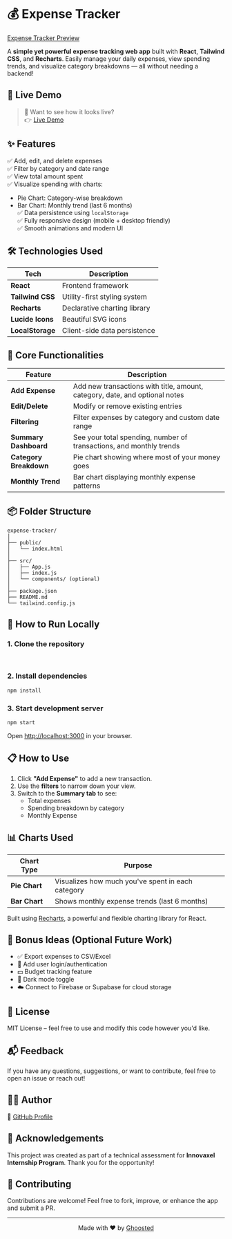 # 💰 Expense Tracker

[Expense Tracker Preview](https://ghoosted-jpg.github.io/ExpenseTracker-React/)  

A **simple yet powerful expense tracking web app** built with **React**, **Tailwind CSS**, and **Recharts**. Easily manage your daily expenses, view spending trends, and visualize category breakdowns — all without needing a backend!


## 🚀 Live Demo
> 🔁 Want to see how it looks live?  
👉 [Live Demo](https://ghoosted-jpg.github.io/ExpenseTracker-React/)


## ✨ Features

✅ Add, edit, and delete expenses  
✅ Filter by category and date range  
✅ View total amount spent  
✅ Visualize spending with charts:
- Pie Chart: Category-wise breakdown
- Bar Chart: Monthly trend (last 6 months)  
✅ Data persistence using `localStorage`  
✅ Fully responsive design (mobile + desktop friendly)  
✅ Smooth animations and modern UI


## 🛠 Technologies Used

| Tech | Description |
|------|-------------|
| **React** | Frontend framework |
| **Tailwind CSS** | Utility-first styling system |
| **Recharts** | Declarative charting library |
| **Lucide Icons** | Beautiful SVG icons |
| **LocalStorage** | Client-side data persistence |


## 🧩 Core Functionalities

| Feature | Description |
|--------|-------------|
| **Add Expense** | Add new transactions with title, amount, category, date, and optional notes |
| **Edit/Delete** | Modify or remove existing entries |
| **Filtering** | Filter expenses by category and custom date range |
| **Summary Dashboard** | See your total spending, number of transactions, and monthly trends |
| **Category Breakdown** | Pie chart showing where most of your money goes |
| **Monthly Trend** | Bar chart displaying monthly expense patterns |


## 📦 Folder Structure

```
expense-tracker/
│
├── public/
│   └── index.html
│
├── src/
│   ├── App.js
│   ├── index.js
│   └── components/ (optional)
│
├── package.json
├── README.md
└── tailwind.config.js
```

## 🚀 How to Run Locally

### 1. Clone the repository
```bash
 
```

### 2. Install dependencies
```bash
npm install
```

### 3. Start development server
```bash
npm start
```

Open [http://localhost:3000](http://localhost:3000) in your browser.


## 📋 How to Use

1. Click **"Add Expense"** to add a new transaction.
2. Use the **filters** to narrow down your view.
3. Switch to the **Summary tab** to see:
   - Total expenses
   - Spending breakdown by category
   - Monthly Expense


## 📊 Charts Used

| Chart Type | Purpose |
|-----------|---------|
| **Pie Chart** | Visualizes how much you've spent in each category |
| **Bar Chart** | Shows monthly expense trends (last 6 months) |

Built using [Recharts](https://recharts.org), a powerful and flexible charting library for React.


## 🧪 Bonus Ideas (Optional Future Work)

- ✅ Export expenses to CSV/Excel  
- 🔐 Add user login/authentication  
- 💵 Budget tracking feature  
- 🌙 Dark mode toggle  
- ☁️ Connect to Firebase or Supabase for cloud storage


## 📄 License

MIT License – feel free to use and modify this code however you'd like.


## 📬 Feedback

If you have any questions, suggestions, or want to contribute, feel free to open an issue or reach out!


## 👨‍💻 Author

🔗 [GitHub Profile](https://github.com/Ghoosted-jpg)

## 🎯 Acknowledgements

This project was created as part of a technical assessment for **Innovaxel Internship Program**. Thank you for the opportunity!


## 🙌 Contributing

Contributions are welcome! Feel free to fork, improve, or enhance the app and submit a PR.

---

<p align="center">
  Made with ❤️ by <a href="https://github.com/Ghoosted-jpg">Ghoosted</a>
</p>
